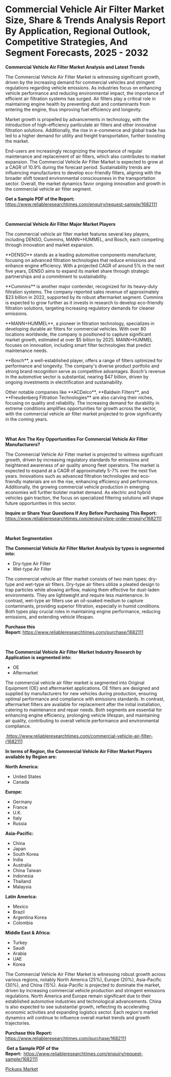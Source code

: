 <p><h1>Commercial Vehicle Air Filter Market Size, Share & Trends Analysis Report By Application, Regional Outlook, Competitive Strategies, And Segment Forecasts, 2025 - 2032</h1></p><p><strong>Commercial Vehicle Air Filter Market Analysis and Latest Trends</strong></p>
<p><p>The Commercial Vehicle Air Filter Market is witnessing significant growth, driven by the increasing demand for commercial vehicles and stringent regulations regarding vehicle emissions. As industries focus on enhancing vehicle performance and reducing environmental impact, the importance of efficient air filtration systems has surged. Air filters play a critical role in maintaining engine health by preventing dust and contaminants from entering the engine, thus improving fuel efficiency and longevity.</p><p>Market growth is propelled by advancements in technology, with the introduction of high-efficiency particulate air filters and other innovative filtration solutions. Additionally, the rise in e-commerce and global trade has led to a higher demand for utility and freight transportation, further boosting the market.</p><p>End-users are increasingly recognizing the importance of regular maintenance and replacement of air filters, which also contributes to market expansion. The Commercial Vehicle Air Filter Market is expected to grow at a CAGR of 10.9% during the forecast period. Sustainability trends are influencing manufacturers to develop eco-friendly filters, aligning with the broader shift toward environmental consciousness in the transportation sector. Overall, the market dynamics favor ongoing innovation and growth in the commercial vehicle air filter segment.</p></p>
<p><strong>Get a Sample PDF of the Report:&nbsp;</strong> <a href="https://www.reliableresearchtimes.com/enquiry/request-sample/1682111?utm_campaign=2181&utm_medium=2&utm_source=Github&utm_content=ia&utm_term=30032025&utm_id=commercial-vehicle-air-filter">https://www.reliableresearchtimes.com/enquiry/request-sample/1682111</a></p>
<p>&nbsp;</p>
<p><strong>Commercial Vehicle Air Filter Major Market Players</strong></p>
<p><p>The commercial vehicle air filter market features several key players, including DENSO, Cummins, MANN+HUMMEL, and Bosch, each competing through innovation and market expansion. </p><p>**DENSO** stands as a leading automotive components manufacturer, focusing on advanced filtration technologies that reduce emissions and enhance engine efficiency. With a projected CAGR of around 5% in the next five years, DENSO aims to expand its market share through strategic partnerships and a commitment to sustainability.</p><p>**Cummins** is another major contender, recognized for its heavy-duty filtration systems. The company reported sales revenue of approximately $23 billion in 2022, supported by its robust aftermarket segment. Cummins is expected to grow further as it invests in research to develop eco-friendly filtration solutions, targeting increasing regulatory demands for cleaner emissions.</p><p>**MANN+HUMMEL**, a pioneer in filtration technology, specializes in developing durable air filters for commercial vehicles. With over 80 locations worldwide, the company is positioned to capture significant market growth, estimated at over $5 billion by 2025. MANN+HUMMEL focuses on innovation, including smart filter technologies that predict maintenance needs.</p><p>**Bosch**, a well-established player, offers a range of filters optimized for performance and longevity. The company's diverse product portfolio and strong brand recognition serve as competitive advantages. Bosch's revenue in the automotive sector is substantial, nearing $47 billion, driven by ongoing investments in electrification and sustainability.</p><p>Other notable companies like **ACDelco**, **Baldwin Filters**, and **Freudenberg Filtration Technologies** are also carving their niches, focusing on quality and reliability. The increasing demand for durability in extreme conditions amplifies opportunities for growth across the sector, with the commercial vehicle air filter market projected to grow significantly in the coming years.</p></p>
<p>&nbsp;</p>
<p><strong>What Are The Key Opportunities For Commercial Vehicle Air Filter Manufacturers?</strong></p>
<p><p>The Commercial Vehicle Air Filter market is projected to witness significant growth, driven by increasing regulatory standards for emissions and heightened awareness of air quality among fleet operators. The market is expected to expand at a CAGR of approximately 5-7% over the next five years. Innovations such as advanced filtration technologies and eco-friendly materials are on the rise, enhancing efficiency and performance. Additionally, the growing commercial vehicle production in emerging economies will further bolster market demand. As electric and hybrid vehicles gain traction, the focus on specialized filtering solutions will shape future opportunities in this sector.</p></p>
<p><strong>Inquire or Share Your Questions If Any Before Purchasing This Report:</strong> <a href="https://www.reliableresearchtimes.com/enquiry/pre-order-enquiry/1682111?utm_campaign=2181&utm_medium=2&utm_source=Github&utm_content=ia&utm_term=30032025&utm_id=commercial-vehicle-air-filter">https://www.reliableresearchtimes.com/enquiry/pre-order-enquiry/1682111</a></p>
<p>&nbsp;</p>
<p><strong>Market Segmentation</strong></p>
<p><strong>The Commercial Vehicle Air Filter Market Analysis by types is segmented into:</strong></p>
<p><ul><li>Dry-type Air Filter</li><li>Wet-type Air Filter</li></ul></p>
<p><p>The commercial vehicle air filter market consists of two main types: dry-type and wet-type air filters. Dry-type air filters utilize a pleated design to trap particles while allowing airflow, making them effective for dust-laden environments. They are lightweight and require less maintenance. In contrast, wet-type air filters use an oil-soaked medium to capture contaminants, providing superior filtration, especially in humid conditions. Both types play crucial roles in maintaining engine performance, reducing emissions, and extending vehicle lifespan.</p></p>
<p><strong>Purchase this Report:&nbsp;</strong><a href="https://www.reliableresearchtimes.com/purchase/1682111?utm_campaign=2181&utm_medium=2&utm_source=Github&utm_content=ia&utm_term=30032025&utm_id=commercial-vehicle-air-filter">https://www.reliableresearchtimes.com/purchase/1682111</a></p>
<p>&nbsp;</p>
<p><strong>The Commercial Vehicle Air Filter Market Industry Research by Application is segmented into:</strong></p>
<p><ul><li>OE</li><li>Aftermarket</li></ul></p>
<p><p>The commercial vehicle air filter market is segmented into Original Equipment (OE) and aftermarket applications. OE filters are designed and supplied by manufacturers for new vehicles during production, ensuring optimal performance and compliance with emissions standards. In contrast, aftermarket filters are available for replacement after the initial installation, catering to maintenance and repair needs. Both segments are essential for enhancing engine efficiency, prolonging vehicle lifespan, and maintaining air quality, contributing to overall vehicle performance and environmental compliance.</p></p>
<p><a href="https://www.reliableresearchtimes.com/commercial-vehicle-air-filter-r1682111?utm_campaign=2181&utm_medium=2&utm_source=Github&utm_content=ia&utm_term=30032025&utm_id=commercial-vehicle-air-filter">&nbsp;https://www.reliableresearchtimes.com/commercial-vehicle-air-filter-r1682111</a></p>
<p><strong>In terms of Region, the Commercial Vehicle Air Filter Market Players available by Region are:</strong></p>
<p>
    <p> <strong> North America: </strong>
        <ul>
            <li>United States</li>
            <li>Canada</li>
        </ul>
        </p> 
    <p> <strong> Europe: </strong>
        <ul>
            <li>Germany</li>
            <li>France</li>
            <li>U.K.</li>
            <li>Italy</li>
            <li>Russia</li>
        </ul>
        </p> 
    <p> <strong> Asia-Pacific: </strong>
        <ul>
            <li>China</li>
            <li>Japan</li>
            <li>South Korea</li>
            <li>India</li>
            <li>Australia</li>
            <li>China Taiwan</li>
            <li>Indonesia</li>
            <li>Thailand</li>
            <li>Malaysia</li>
        </ul>
        </p> 
    <p> <strong> Latin America: </strong>
        <ul>
            <li>Mexico</li>
            <li>Brazil</li>
            <li>Argentina Korea</li>
            <li>Colombia</li>
        </ul>
        </p> 
    <p> <strong> Middle East & Africa: </strong>
        <ul>
            <li>Turkey</li>
            <li>Saudi</li>
            <li>Arabia</li>
            <li>UAE</li>
            <li>Korea</li>
        </ul>
    </p>
    </p>
<p><p>The Commercial Vehicle Air Filter Market is witnessing robust growth across various regions, notably North America (25%), Europe (20%), Asia-Pacific (30%), and China (15%). Asia-Pacific is projected to dominate the market, driven by increasing commercial vehicle production and stringent emissions regulations. North America and Europe remain significant due to their established automotive industries and technological advancements. China is also expected to see substantial growth, reflecting its accelerating economic activities and expanding logistics sector. Each region's market dynamics will continue to influence overall market trends and growth trajectories.</p></p>
<p><strong>Purchase this Report: </strong><a href="https://www.reliableresearchtimes.com/purchase/1682111?utm_campaign=2181&utm_medium=2&utm_source=Github&utm_content=ia&utm_term=30032025&utm_id=commercial-vehicle-air-filter">https://www.reliableresearchtimes.com/purchase/1682111</a></p>
<p>&nbsp;<strong>Get a Sample PDF of the Report:&nbsp;&nbsp;</strong><a href="https://www.reliableresearchtimes.com/enquiry/request-sample/1682111?utm_campaign=2181&utm_medium=2&utm_source=Github&utm_content=ia&utm_term=30032025&utm_id=commercial-vehicle-air-filter">https://www.reliableresearchtimes.com/enquiry/request-sample/1682111</a></p>
<p><strong></strong></p>
<p><p><a href="https://github.com/AshikRahman991/Market-Research-Report-List-2/blob/main/pickups-market.md?utm_campaign=2181&utm_medium=2&utm_source=Github&utm_content=ia&utm_term=30032025&utm_id=commercial-vehicle-air-filter">Pickups Market</a></p></p>